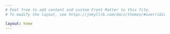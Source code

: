 ```yaml
---
# Feel free to add content and custom Front Matter to this file.
# To modify the layout, see https://jekyllrb.com/docs/themes/#overriding-theme-defaults

layout: home
---
```


<!-- <img src="images/CCT.png" width="50%" style="display:block;margin-left:auto;margin-right:auto;width:50%;"> -->

<!-- <h3 style="text-align: center"><strong>We break code, not promises.<strong><h3> -->